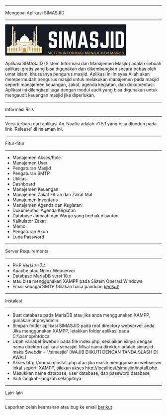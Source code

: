 ***
Mengenal Aplikasi SIMASJID
***
![SIMASJID](https://raw.githubusercontent.com/noplanalderson/simasjid/main/_/images/simasjid_logo.png)

Aplikasi SIMASJID (Sistem Informasi dan Manajemen Masjid) adalah sebuah aplikasi gratis
yang bisa digunakan dan dikembangkan secara bebas oleh umat Islam, khususnya pengurus masjid.
Aplikasi ini in syaa Allah akan mempermudah pengurus masjid untuk melakukan manajemen pada masjid
seperti manajemen keuangan, zakat, agenda kegiatan, dan dokumentasi. Aplikasi ini dilengkapi juga 
dengan modul audit yang bisa digunakan untuk mengaudit keuangan masjid jika diperlukan.

*******************
Informasi Rilis
*******************

Versi terbaru dari aplikasi An-Naafiu adalah v1.5.1 yang bisa diunduh pada link 'Release' di halaman ini.

**************************
Fitur-fitur
**************************

- Manajemen Akses/Role
- Manajemen User
- Pengaturan Masjid
- Pengaturan SMTP
- Utilitas
- Dashboard
- Manajemen Keuangan
- Manajemen Zakat Fitrah dan Zakat Mal
- Manajemen Inventaris
- Manajemen Agenda dan Kegiatan
- Dokumentasi Agenda Kegiatan
- Database Jamaah dan Warga yang berhak disantuni
- Kalkulator Zakat
- Memo
- Pengaturan Akun
- Lupa Password

*******************
Server Requirements
*******************

- PHP Versi >=7.4
- Apache atau Nginx Webserver
- Database MariaDB versi 10.x
- atau bisa menggunakan XAMPP pada Sistem Operasi Windows
- Email sebagai SMTP  (Silakan baca panduan [berikut](https://www.dewaweb.com/blog/cara-setting-smtp-gmail/))

************
Instalasi
************

- Buat database pada MariaDB atau jika anda menggunakan XAMPP, gunakan phpmyadmin.
- Simpan folder aplikasi SIMASJID pada root directory webserver anda. Jika menggunakan XAMPP, letakkan folder aplikasi pada C:\\\\xampp\\htdocs
- Ubah variabel $webdir pada file index.php, sesuaikan isinya dengan nama direktori aplikasi simasjid. Misal nama direktori adalah simasjid maka $webdir = '/simasjid' (WAJIB DIIKUTI DENGAN TANDA SLASH DI AWAL)
- Akses http://domain/install.php atau jika masih menggunakan webserver lokal seperti XAMPP, silakan akses http://localhost/simasjid/install.php
- Masukkan nama database, user database, dan password database
- Ikuti langkah-langkah selanjutnya

*********
Lain-lain
*********

Laporkan celah keamanan atau bug ke email [berikut](mailto:mrnaeem@tutanota.com)
